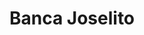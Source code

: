 ---
title: "Banca Joselito"
url: /santo-domingo/banca-joselito-avenida-alma-mater/
shop: Lotterie
---